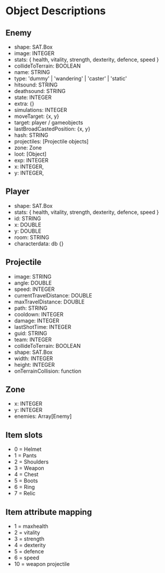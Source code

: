 # Object Descriptions

## Enemy
 - shape: SAT.Box
 - image: INTEGER
 - stats: { health, vitality, strength, dexterity, defence, speed }
 - collideToTerrain: BOOLEAN
 - name: STRING
 - type: 'dummy' | 'wandering' | 'caster' | 'static'
 - hitsound: STRING
 - deathsound: STRING
 - state: INTEGER
 - extra: {}
 - simulations: INTEGER
 - moveTarget: {x, y}
 - target: player / gameobjects
 - lastBroadCastedPosition: {x, y}
 - hash: STRING
 - projectiles: [Projectile objects]
 - zone: Zone
 - loot: [Object]
 - exp: INTEGER
 - x: INTEGER,
 - y: INTEGER,


## Player
 - shape: SAT.Box
 - stats: { health, vitality, strength, dexterity, defence, speed }
 - id: STRING
 - x: DOUBLE
 - y: DOUBLE
 - room: STRING
 - characterdata: db {}


## Projectile
 - image: STRING
 - angle: DOUBLE
 - speed: INTEGER
 - currentTravelDistance: DOUBLE
 - maxTravelDistance: DOUBLE
 - path: STRING
 - cooldown: INTEGER
 - damage: INTEGER
 - lastShotTime: INTEGER
 - guid: STRING
 - team: INTEGER
 - collideToTerrain: BOOLEAN
 - shape: SAT.Box
 - width: INTEGER
 - height: INTEGER
 - onTerrainCollision: function

## Zone
 - x: INTEGER
 - y: INTEGER
 - enemies: Array[Enemy]

## Item slots
 - 0 = Helmet
 - 1 = Pants
 - 2 = Shoulders
 - 3 = Weapon
 - 4 = Chest
 - 5 = Boots
 - 6 = Ring
 - 7 = Relic

## Item attribute mapping
 - 1 = maxhealth
 - 2 = vitality
 - 3 = strength
 - 4 = dexterity
 - 5 = defence
 - 6 = speed
 - 10 = weapon projectile

